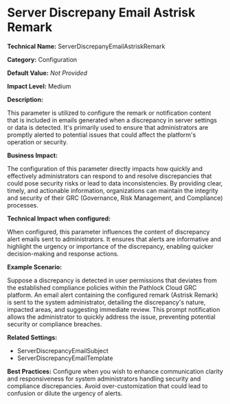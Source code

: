 # Server Discrepany Email Astrisk Remark

**Technical Name:** ServerDiscrepanyEmailAstriskRemark

**Category:** Configuration

**Default Value:** *Not Provided*

**Impact Level:** Medium

**Description:**

This parameter is utilized to configure the remark or notification content that is included in emails generated when a discrepancy in server settings or data is detected. It's primarily used to ensure that administrators are promptly alerted to potential issues that could affect the platform's operation or security.

**Business Impact:**

The configuration of this parameter directly impacts how quickly and effectively administrators can respond to and resolve discrepancies that could pose security risks or lead to data inconsistencies. By providing clear, timely, and actionable information, organizations can maintain the integrity and security of their GRC (Governance, Risk Management, and Compliance) processes.

**Technical Impact when configured:**

When configured, this parameter influences the content of discrepancy alert emails sent to administrators. It ensures that alerts are informative and highlight the urgency or importance of the discrepancy, enabling quicker decision-making and response actions.

**Example Scenario:**

Suppose a discrepancy is detected in user permissions that deviates from the established compliance policies within the Pathlock Cloud GRC platform. An email alert containing the configured remark (Astrisk Remark) is sent to the system administrator, detailing the discrepancy's nature, impacted areas, and suggesting immediate review. This prompt notification allows the administrator to quickly address the issue, preventing potential security or compliance breaches.

**Related Settings:**

- ServerDiscrepancyEmailSubject
- ServerDiscrepancyEmailTemplate

**Best Practices:** Configure when you wish to enhance communication clarity and responsiveness for system administrators handling security and compliance discrepancies. Avoid over-customization that could lead to confusion or dilute the urgency of alerts.